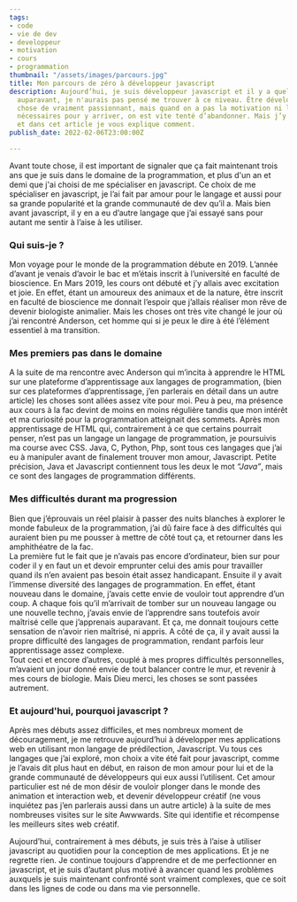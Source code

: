 ```yaml
---
tags:
- code
- vie de dev
- developpeur
- motivation
- cours
- programmation
thumbnail: "/assets/images/parcours.jpg"
title: Mon parcours de zéro à développeur javascript
description: Aujourd’hui, je suis développeur javascript et il y a quelques années
  auparavant, je n'aurais pas pensé me trouver à ce niveau. Être développeur est quelque
  chose de vraiment passionnant, mais quand on a pas la motivation ni les ressources
  nécessaires pour y arriver, on est vite tenté d’abandonner. Mais j’y suis arrivé,
  et dans cet article je vous explique comment.
publish_date: 2022-02-06T23:00:00Z

---
```

Avant toute chose, il est important de signaler que ça fait maintenant trois ans que je suis dans le domaine de la programmation, et plus d'un an et demi que j'ai choisi de me spécialiser en javascript. Ce choix de me spécialiser en javascript, je l’ai fait par amour pour le langage et aussi pour sa grande popularité et la grande communauté de dev qu’il a. Mais bien avant javascript, il y en a eu d’autre langage que j’ai essayé sans pour autant me sentir à l’aise à les utiliser.

### Qui suis-je ?

Mon voyage pour le monde de la programmation débute en 2019. L’année d’avant je venais d’avoir le bac et m’étais inscrit à l’université en faculté de bioscience. En Mars 2019, les cours ont débuté et j’y allais avec excitation et joie. En effet, étant un amoureux des animaux et de la nature, être inscrit en faculté de bioscience me donnait l’espoir que j’allais réaliser mon rêve de devenir biologiste animalier. Mais les choses ont très vite changé le jour où j’ai rencontré Anderson, cet homme qui si je peux le dire à été l’élément essentiel à ma transition.

### Mes premiers pas dans le domaine

A la suite de ma rencontre avec Anderson qui m’incita à apprendre le HTML sur une plateforme d’apprentissage aux langages de programmation, (bien sur ces plateformes d’apprentissage, j’en parlerais en détail dans un autre article) les choses sont allées assez vite pour moi. Peu à peu, ma présence aux cours à la fac devint de moins en moins régulière tandis que mon intérêt et ma curiosité pour la programmation atteignait des sommets. Après mon apprentissage de HTML qui, contrairement à ce que certains pourrait penser, n’est pas un langage un langage de programmation, je poursuivis ma course avec CSS. Java, C, Python, Php, sont tous ces langages que j’ai eu à manipuler avant de finalement trouver mon amour, Javascript. Petite précision, Java et Javascript contiennent tous les deux le mot _“Java”_, mais ce sont des langages de programmation différents.

### Mes difficultés durant ma progression

Bien que j’éprouvais un réel plaisir à passer des nuits blanches à explorer le monde fabuleux de la programmation, j’ai dû faire face à des difficultés qui auraient bien pu me pousser à mettre de côté tout ça, et retourner dans les amphithéatre de la fac.  
La première fut le fait que je n’avais pas encore d’ordinateur, bien sur pour coder il y en faut un et devoir emprunter celui des amis pour travailler quand ils n’en avaient pas besoin était assez handicapant. Ensuite il y avait l’immense diversité des langages de programmation. En effet, étant nouveau dans le domaine, j’avais cette envie de vouloir tout apprendre d’un coup. A chaque fois qu’il m’arrivait de tomber sur un nouveau langage ou une nouvelle techno, j’avais envie de l’apprendre sans toutefois avoir maîtrisé celle que j’apprenais auparavant. Et ça, me donnait toujours cette sensation de n’avoir rien maîtrisé, ni appris. A côté de ça, il y avait aussi la propre difficulté des langages de programmation, rendant parfois leur apprentissage assez complexe.  
Tout ceci et encore d’autres, couplé à mes propres difficultés personnelles, m’avaient un jour donné envie de tout balancer contre le mur, et revenir à mes cours de biologie. Mais Dieu merci, les choses se sont passées autrement.

### Et aujourd'hui, pourquoi javascript ?

Après mes débuts assez difficiles, et mes nombreux moment de découragement, je me retrouve aujourd’hui à développer mes applications web en utilisant mon langage de prédilection, Javascript. Vu tous ces langages que j’ai exploré, mon choix a vite été fait pour javascript, comme je l’avais dit plus haut en début, en raison de mon amour pour lui et de la grande communauté de développeurs qui eux aussi l’utilisent. Cet amour particulier est né de mon désir de vouloir plonger dans le monde des animation et interaction web, et devenir développeur créatif (ne vous inquiétez pas j’en parlerais aussi dans un autre article) à la suite de mes nombreuses visites sur le site Awwwards. Site qui identifie et récompense les meilleurs sites web créatif.

Aujourd’hui, contrairement à mes débuts, je suis très à l’aise à utiliser javascript au quotidien pour la conception de mes applications. Et je ne regrette rien. Je continue toujours d’apprendre et de me perfectionner en javascript, et je suis d’autant plus motivé à avancer quand les problèmes auxquels je suis maintenant confronté sont vraiment complexes, que ce soit dans les lignes de code ou dans ma vie personnelle.
